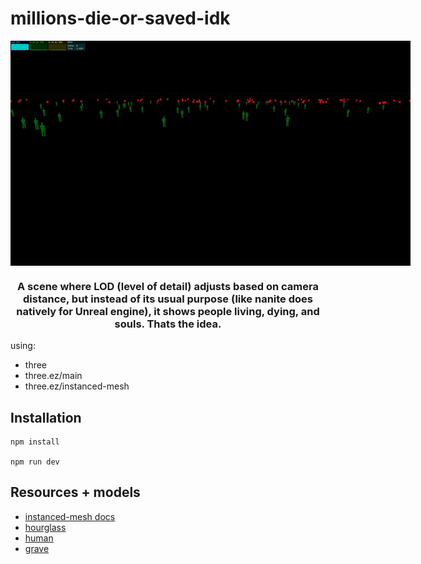 # millions-die-or-saved-idk

<div id="top"></div
<div align="center">

<img src="./readme.gif" alt="moth around light bulb" style="width: 66.66vw; max-width: 800px; margin: 0 auto; display: block;">

  <h3 align="center">A scene where LOD (level of detail) adjusts based on camera distance, but instead of its usual purpose (like nanite does natively for Unreal engine), it shows people living, dying, and souls. Thats the idea. </h3>

</div>

using:

- three
- three.ez/main
- three.ez/instanced-mesh

## Installation
```
npm install

npm run dev
```

## Resources + models

- [instanced-mesh docs](https://agargaro.github.io/instanced-mesh/)
- [hourglass](http://poly.pizza/m/4U7CyyvH6zz) 
- [human](https://poly.pizza/m/3wn-0Holuje) 
- [grave](https://poly.pizza/m/AbFrVeMhim) 